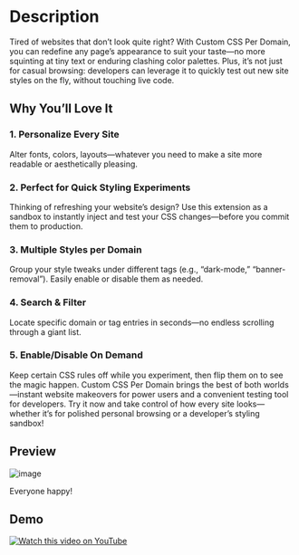 # Description
Tired of websites that don’t look quite right? With Custom CSS Per Domain, you can redefine any page’s appearance to suit your taste—no more squinting at tiny text or enduring clashing color palettes. Plus, it’s not just for casual browsing: developers can leverage it to quickly test out new site styles on the fly, without touching live code.

## Why You’ll Love It

### 1. Personalize Every Site

Alter fonts, colors, layouts—whatever you need to make a site more readable or aesthetically pleasing.

### 2. Perfect for Quick Styling Experiments

Thinking of refreshing your website’s design? Use this extension as a sandbox to instantly inject and test your CSS changes—before you commit them to production.

### 3. Multiple Styles per Domain

Group your style tweaks under different tags (e.g., “dark-mode,” “banner-removal”). Easily enable or disable them as needed.

### 4. Search & Filter

Locate specific domain or tag entries in seconds—no endless scrolling through a giant list.

### 5. Enable/Disable On Demand

Keep certain CSS rules off while you experiment, then flip them on to see the magic happen.
Custom CSS Per Domain brings the best of both worlds—instant website makeovers for power users and a convenient testing tool for developers. Try it now and take control of how every site looks—whether it’s for polished personal browsing or a developer’s styling sandbox!

## Preview
![image](https://github.com/user-attachments/assets/0578c547-818b-4856-a19d-f82c92dfdbf1)

Everyone happy!

## Demo
[![Watch this video on YouTube](https://img.youtube.com/vi/X5iAAoylJzM/0.jpg)](https://www.youtube.com/watch?v=X5iAAoylJzM)
